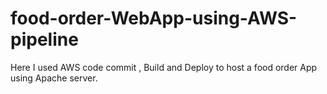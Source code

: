 # food-order-WebApp-using-AWS-pipeline
Here I used AWS code commit , Build and Deploy to host a food order App using Apache server.
